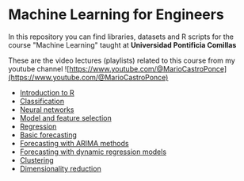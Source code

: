 # Machine Learning for Engineers
In this repository you can find libraries, datasets and R scripts for the course "Machine Learning" taught at **Universidad Pontificia Comillas**

These are the video lectures (playlists) related to this course from my youtube channel ![https://www.youtube.com/@MarioCastroPonce](https://www.youtube.com/@MarioCastroPonce)
- [Introduction to R](https://www.youtube.com/playlist?list=PLvO5R9cL9m4QNNpSMQbaZPTgzDmiAnVHU)
- [Classification](https://www.youtube.com/playlist?list=PLvO5R9cL9m4TrnmBYSToIDL0keyAVO64X)
- [Neural networks](https://www.youtube.com/playlist?list=PLvO5R9cL9m4QGvETpMM18V7CZ-PiMbK6s)
- [Model and feature selection](https://www.youtube.com/playlist?list=PLvO5R9cL9m4Qy0yl__PVaLHXtim1zE0vo)
- [Regression](https://www.youtube.com/playlist?list=PLvO5R9cL9m4SVouAAYlZNMfwfJmLau9aM)
- [Basic forecasting](https://www.youtube.com/playlist?list=PLvO5R9cL9m4QkpZCTXFjPwT3ZJvUZgN3o)
- [Forecasting with ARIMA methods](https://www.youtube.com/playlist?list=PLvO5R9cL9m4QFb428_oryDTeCyJHm8vb_)
- [Forecasting with dynamic regression models](https://www.youtube.com/playlist?list=PLvO5R9cL9m4Qe8Ie99QVvSt-igcEa5Dii)
- [Clustering](https://www.youtube.com/playlist?list=PLvO5R9cL9m4SN4MX83ulRS-LKvErFZ8H6)
- [Dimensionality reduction](https://www.youtube.com/playlist?list=PLvO5R9cL9m4QacbtNGZ8xuGLASF3WQ3-1)

